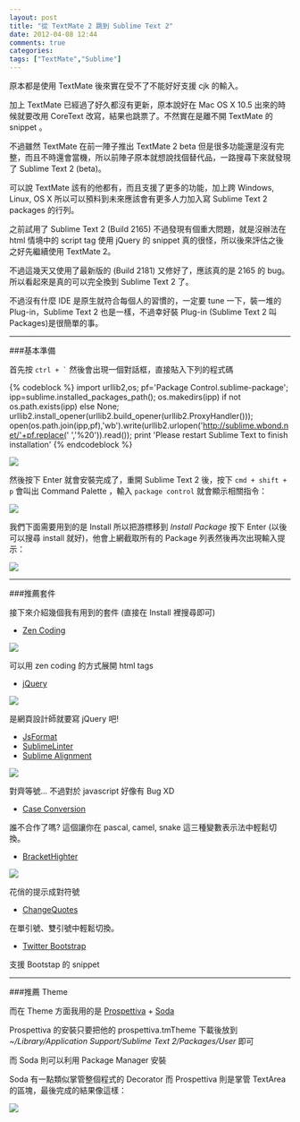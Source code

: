 ```yaml
---
layout: post
title: "從 TextMate 2 跳到 Sublime Text 2"
date: 2012-04-08 12:44
comments: true
categories: 
tags: ["TextMate","Sublime"]
---
```


原本都是使用 TextMate 後來實在受不了不能好好支援 cjk 的輸入。

加上 TextMate 已經過了好久都沒有更新，原本說好在 Mac OS X 10.5 出來的時候就要改用 CoreText 改寫，結果也跳票了。不然實在是離不開 TextMate 的 snippet 。

不過雖然 TextMate 在前一陣子推出 TextMate 2 beta 但是很多功能還是沒有完整，而且不時還會當機，所以前陣子原本就想說找個替代品，一路搜尋下來就發現了 Sublime Text 2 (beta)。

可以說 TextMate 該有的他都有，而且支援了更多的功能，加上跨 Windows, Linux, OS X 所以可以預料到未來應該會有更多人力加入寫 Sublime Text 2 packages 的行列。

<!--more-->

之前試用了 Sublime Text 2 (Build 2165) 不過發現有個重大問題，就是沒辦法在 html 情境中的 script tag 使用 jQuery 的 snippet 真的很怪，所以後來評估之後之好先繼續使用 TextMate 2。

不過這幾天又使用了最新版的 (Build 2181) 又修好了，應該真的是 2165 的 bug。所以看起來是真的可以完全換到 Sublime Text 2 了。

不過沒有什麼 IDE 是原生就符合每個人的習慣的，一定要 tune 一下，裝一堆的 Plug-in，Sublime Text 2 也是一樣，不過幸好裝 Plug-in (Sublime Text 2 叫 Packages)是很簡單的事。

***

###基本準備

首先按 `` ctrl + ` `` 然後會出現一個對話框，直接貼入下列的程式碼

{% codeblock %}
	import urllib2,os; pf='Package Control.sublime-package'; ipp=sublime.installed_packages_path(); os.makedirs(ipp) if not os.path.exists(ipp) else None; urllib2.install_opener(urllib2.build_opener(urllib2.ProxyHandler())); open(os.path.join(ipp,pf),'wb').write(urllib2.urlopen('http://sublime.wbond.net/'+pf.replace(' ','%20')).read()); print 'Please restart Sublime Text to finish installation'
{% endcodeblock %}

![](https://lh5.googleusercontent.com/-OBhLI8lugD4/T4FAwZ6KVfI/AAAAAAAAD2Y/VKP9-1VWSEk/s640/%25E8%259E%25A2%25E5%25B9%2595%25E5%25BF%25AB%25E7%2585%25A7%25202012-04-08%2520%25E4%25B8%258B%25E5%258D%25883.39.25.png)

然後按下 Enter 就會安裝完成了，重開 Sublime Text 2 後，按下 `` cmd + shift + p `` 會叫出 Command Palette ，輸入 `` package control `` 就會顯示相關指令：

![](https://lh5.googleusercontent.com/-m8zEAF4lQ9s/T4FCM254SoI/AAAAAAAAD2o/eu8w-2dpU8Q/s640/%25E8%259E%25A2%25E5%25B9%2595%25E5%25BF%25AB%25E7%2585%25A7%25202012-04-08%2520%25E4%25B8%258B%25E5%258D%25883.45.39.png)

我們下面需要用到的是 Install 所以把游標移到 _Install Package_ 按下 Enter (以後可以搜尋 install 就好)，他會上網截取所有的 Package 列表然後再次出現輸入提示：

![](https://lh6.googleusercontent.com/-hQn6BsiHXsQ/T4FCxb23XeI/AAAAAAAAD28/yYt4loeulA4/s640/%25E8%259E%25A2%25E5%25B9%2595%25E5%25BF%25AB%25E7%2585%25A7%25202012-04-08%2520%25E4%25B8%258B%25E5%258D%25883.47.40.png)

***

###推薦套件

接下來介紹幾個我有用到的套件 (直接在 Install 裡搜尋即可)

+ [Zen Coding](https://bitbucket.org/sublimator/sublime-2-zencoding)

![](https://lh6.googleusercontent.com/-D60HJjS0rcg/T4J4alehcxI/AAAAAAAAD4I/Y1mnCgK5HzY/s640/%25E8%259E%25A2%25E5%25B9%2595%25E5%25BF%25AB%25E7%2585%25A7%25202012-04-09%2520%25E4%25B8%258B%25E5%258D%25881.49.06.png)

可以用 zen coding 的方式展開 html tags

+ [jQuery](https://github.com/mrmartineau/Jquery)

![](https://lh3.googleusercontent.com/-X8ysde3lY5o/T4J49H6sYLI/AAAAAAAAD4c/2pU_zuwF1RI/s576/%25E8%259E%25A2%25E5%25B9%2595%25E5%25BF%25AB%25E7%2585%25A7%25202012-04-09%2520%25E4%25B8%258B%25E5%258D%25881.51.41.png)

是網頁設計師就要寫 jQuery 吧!

+ [JsFormat](https://github.com/jdc0589/JsFormat)
+ [SublimeLinter](https://github.com/kronuz/SublimeLinter/)
+ [Sublime Alignment](https://github.com/wbond/sublime_alignment)

![](https://lh4.googleusercontent.com/-t4R1xKfapOg/T4J6i6rCAOI/AAAAAAAAD4w/bMK4aR70jjU/s576/%25E8%259E%25A2%25E5%25B9%2595%25E5%25BF%25AB%25E7%2585%25A7%25202012-04-09%2520%25E4%25B8%258B%25E5%258D%25881.58.27.png)

對齊等號... 不過對於 javascript 好像有 Bug XD

+ [Case Conversion](https://github.com/jdc0589/CaseConversion)

誰不合作了嗎? 這個讓你在 pascal, camel, snake 這三種變數表示法中輕鬆切換。

+ [BracketHighter](https://github.com/facelessuser/BracketHighlighter)

![](https://github.com/facelessuser/BracketHighlighter/raw/master/example.png)

花俏的提示成對符號

+ [ChangeQuotes](https://github.com/colinta/SublimeChangeQuotes)

在單引號、雙引號中輕鬆切換。

+ [Twitter Bootstrap](https://github.com/devtellect/sublime-twitter-bootstrap-snippets/)

支援 Bootstap 的 snippet

***

###推薦 Theme

而在 Theme 方面我用的是 [Prospettiva](https://github.com/mattsanders/Prospettiva-Theme) + [Soda](https://github.com/buymeasoda/soda-theme)

Prospettiva 的安裝只要把他的 prospettiva.tmTheme 下載後放到 *~/Library/Application Support/Sublime Text 2/Packages/User* 即可

而 Soda 則可以利用 Package Manager 安裝

Soda 有一點類似掌管整個程式的 Decorator 而 Prospettiva 則是掌管 TextArea 的區塊，最後完成的結果像這樣：

![](https://lh6.googleusercontent.com/-9Dm_c1SPq0g/T4FJxWBn-QI/AAAAAAAAD3Q/pR3Rm9Ov0Bg/s640/%25E8%259E%25A2%25E5%25B9%2595%25E5%25BF%25AB%25E7%2585%25A7%25202012-04-08%2520%25E4%25B8%258B%25E5%258D%25884.17.56.png)
